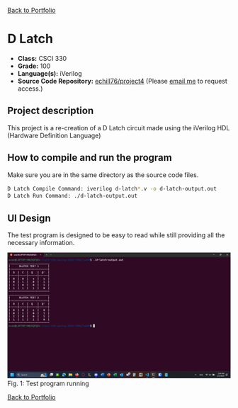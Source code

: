 [Back to Portfolio](./)

D Latch
===============

-   **Class:** CSCI 330
-   **Grade:** 100
-   **Language(s):** iVerilog
-   **Source Code Repository:** [echill76/project4](https://github.com/echill76/project4)
    (Please [email me](mailto:echill@csustudent.net?subject=GitHub%20Access) to request access.)

## Project description

This project is a re-creation of a D Latch circuit made using the iVerilog HDL (Hardware Definition Language)

## How to compile and run the program
Make sure you are in the same directory as the source code files.

```bash
D Latch Compile Command: iverilog d-latch*.v -o d-latch-output.out
D Latch Run Command: ./d-latch-output.out
```
## UI Design
The test program is designed to be easy to read while still providing all the necessary information.

![screenshot](images/EvanHill_CSCI330_Lab04_Running_DLatch.png)  
Fig. 1: Test program running

[Back to Portfolio](./)

